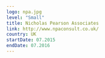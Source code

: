 ```yaml
---
logo: npa.jpg
level: "Small"
title: Nicholas Pearson Associates
link: http://www.npaconsult.co.uk/
country: UK
startDate: 07.2015
endDate: 07.2016
---
```

